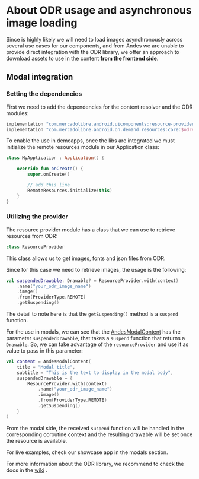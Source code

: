# About ODR usage and asynchronous image loading

Since is highly likely we will need to load images asynchronously across several use cases for our
components, and from Andes we are unable to provide direct integration with the ODR library, we
offer an approach to download assets to use in the content **from the frontend side**.

## Modal integration

### Setting the dependencies

First we need to add the dependencies for the content resolver and the ODR modules:

```groovy
implementation "com.mercadolibre.android.uicomponents:resource-provider:$uiComponentsVersion"
implementation "com.mercadolibre.android.on.demand.resources:core:$odrVersion"
```

To enable the use in demoapps, once the libs are integrated we must initialize the remote resources 
module in our Application class:

```kotlin
class MyApplication : Application() {

    override fun onCreate() {
        super.onCreate()

        // add this line
        RemoteResources.initialize(this)
    }
}
```

### Utilizing the provider

The resource provider module has a class that we can use to retrieve resources from ODR:

```kotlin
class ResourceProvider
```

This class allows us to get images, fonts and json files from ODR.

Since for this case we need to retrieve images, the usage is the following:

```kotlin
val suspendedDrawable: Drawable? = ResourceProvider.with(context)
    .name("your_odr_image_name")
    .image()
    .from(ProviderType.REMOTE)
    .getSuspending()
```

The detail to note here is that the `getSuspending()` method is a `suspend` function.

For the use in modals, we can see that the
[AndesModalContent](https://github.com/mercadolibre/fury_andesui-android/blob/master/docs/guide/modal/AndesModal.md#andesmodalcontent) has the parameter `suspendedDrawable`,
that takes a `suspend` function that returns a `Drawable`. So, we can take advantage of the 
`resourceProvider` and use it as value to pass in this parameter:

```kotlin
val content = AndesModalContent(
    title = "Modal title",
    subtitle = "This is the text to display in the modal body",
    suspendedDrawable = {
        ResourceProvider.with(context)
            .name("your_odr_image_name")
            .image()
            .from(ProviderType.REMOTE)
            .getSuspending()
    }
)
```

From the modal side, the received `suspend` function will be handled in the corresponding 
coroutine context and the resulting drawable will be set once the resource is available.

For live examples, check our showcase app in the modals section.

For more information about the ODR library, we recommend to check the docs in
the [wiki](https://sites.google.com/mercadolibre.com/mobile/arquitectura/libs-utilitarias/on-demand-resources)
.
